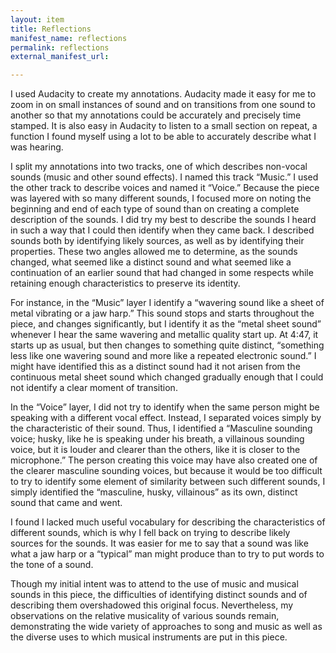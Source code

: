 ```yaml
---
layout: item
title: Reflections
manifest_name: reflections
permalink: reflections
external_manifest_url: 

---
```

<!-- Add an essay or interpretive material below this line,
using HTML or markdown.  Do not modify this file above this line -->
I used Audacity to create my annotations. Audacity made it easy for me to zoom in on small instances of sound and on transitions from one sound to another so that my annotations could be accurately and precisely time stamped. It is also easy in Audacity to listen to a small section on repeat, a function I found myself using a lot to be able to accurately describe what I was hearing. 

I split my annotations into two tracks, one of which describes non-vocal sounds (music and other sound effects). I named this track “Music.” I used the other track to describe voices and named it “Voice.” Because the piece was layered with so many different sounds, I focused more on noting the beginning and end of each type of sound than on creating a complete description of the sounds. I did try my best to describe the sounds I heard in such a way that I could then identify when they came back. I described sounds both by identifying likely sources, as well as by identifying their properties. These two angles allowed me to determine, as the sounds changed, what seemed like a distinct sound and what seemed like a continuation of an earlier sound that had changed in some respects while retaining enough characteristics to preserve its identity.

For instance, in the “Music” layer I identify a “wavering sound like a sheet of metal vibrating or a jaw harp.” This sound stops and starts throughout the piece, and changes significantly, but I identify it as the “metal sheet sound” whenever I hear the same wavering and metallic quality start up. At 4:47, it starts up as usual, but then changes to something quite distinct, “something less like one wavering sound and more like a repeated electronic sound.” I might have identified this as a distinct sound had it not arisen from the continuous metal sheet sound which changed gradually enough that I could not identify a clear moment of transition.

In the “Voice” layer, I did not try to identify when the same person might be speaking with a different vocal effect. Instead, I separated voices simply by the characteristic of their sound. Thus, I identified a “Masculine sounding voice; husky, like he is speaking under his breath, a villainous sounding voice, but it is louder and clearer than the others, like it is closer to the microphone.” The person creating this voice may have also created one of the clearer masculine sounding voices, but because it would be too difficult to try to identify some element of similarity between such different sounds, I simply identified the “masculine, husky, villainous” as its own, distinct sound that came and went. 

I found I lacked much useful vocabulary for describing the characteristics of different sounds, which is why I fell back on trying to describe likely sources for the sounds. It was easier for me to say that a sound was like what a jaw harp or a “typical” man might produce than to try to put words to the tone of a sound. 

Though my initial intent was to attend to the use of music and musical sounds in this piece, the difficulties of identifying distinct sounds and of describing them overshadowed this original focus. Nevertheless, my observations on the relative musicality of various sounds remain, demonstrating the wide variety of approaches to song and music as well as the diverse uses to which musical instruments are put in this piece.
